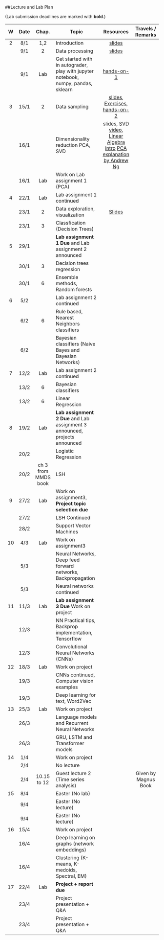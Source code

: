 ##Lecture and Lab Plan

(Lab submission deadlines are marked with **bold**.)

| W    |  Date     | Chap.     | Topic                                            | Resources | Travels / Remarks     |
|:----:|:---------:|:-----:    |--------------------------------------------------|:-------:|:------------:|
|  2   |  8/1      |   1,2     |  Introduction          |   [slides](https://stavanger.instructure.com/courses/6604/files?preview=645205)      |              |
|      |  9/1      |   2        | Data processing       |   [slides](https://stavanger.instructure.com/courses/6604/files?preview=646042)    |              |
|      |  9/1      |   Lab       | Get started with in autograder, play with jupyter notebook, numpy, pandas, sklearn       |       [hands-on-1](https://github.com/uis-dat550-spring20/course-info/tree/master/hands-on/hands-on-1) |              |
|  3   |  15/1     |   2       | Data sampling |   [slides](https://stavanger.instructure.com/courses/6604/files?preview=646042),   [Exercises](https://stavanger.instructure.com/courses/6604/files/649916?module_item_id=77824), [hands-on-2](https://github.com/uis-dat550-spring20/course-info/tree/master/hands-on/hands-on-2) |             |
|      |  16/1     |          |  Dimensionality reduction PCA, SVD   |  [slides](https://stavanger.instructure.com/courses/6604/files/650574?module_item_id=77979), [SVD video](https://www.youtube.com/watch?v=P5mlg91as1c), [Linear Algebra intro](https://www.deeplearningbook.org/slides/02_linear_algebra.pdf) [PCA explanation by Andrew Ng](https://www.youtube.com/watch?v=rng04VJxUt4)      |            |
|      |  16/1     |    Lab      |  Work on Lab assignment 1 (PCA)  |         |            |
|  4   |  22/1     |    Lab       |   Lab assignment 1 continued                     |       |              |
|      |  23/1     |    2        |  Data exploration, visualization                                  |  [Slides](https://stavanger.instructure.com/courses/6604/files/655308?module_item_id=79090)     |              |
|      |  23/1     |    3       |     Classfication (Decision Trees) |         |              |
|  5   |  29/1     |          |  **Lab assignment 1 Due** and Lab assignment 2 announced                     |       |              |
|      |  30/1     |    3       |   Decision trees regression                                  |       |              |
|      |  30/1     |    6       |  Ensemble methods, Random forests   |         |              |
|  6   |  5/2    |          |  Lab assignment 2 continued                     |       |              |
|      |  6/2      |     6       |   Rule based, Nearest Neighbors classifiers                                     |       |              |
|      |  6/2      |         |    Bayesian classifiers  (Naive Bayes and Bayesian Networks)   |         |              |
|  7   |  12/2      |  Lab       |  Lab assignment 2 continued                     |     |              |
|      |  13/2     |  6         |   Bayesian classifiers                                    |       |              |
|      |  13/2     |   6        |    Linear Regression  |         |              |
|  8   |  19/2     |     Lab  | **Lab assignment 2 Due**  and Lab assignment 3 announced, projects announced                      |       |              |
|     |  20/2     |         |   Logistic Regression                                 |       |              |
|      |  20/2     |  ch 3 from MMDS book         |    LSH      |     |              |
|  9   |  27/2     |     Lab       | Work on assignment3, **Project topic selection due**                                 |       |              |
|      |  27/2     |             |  LSH Continued       |        |              |
|      |  28/2     |      |  Support Vector Machines                         |      |              |
|  10  |  4/3      |      Lab       |   Work on assignment3                                    |       |              |
|      |  5/3      |         |   Neural Networks, Deep feed forward networks, Backpropagation       |        |              |
|      |  5/3      |        |   Neural networks continued                   |      |              |
|  11  |  11/3     |       Lab       |   **Lab assignment 3 Due**  Work on project                                       |       |              |
|      |  12/3     |           |     NN Practical tips, Backprop implementation, Tensorflow    |         |              |
|      |  12/3     |     |  Convolutional Neural Networks (CNNs)                   |       |              |
|  12  |  18/3     |     Lab       |       Work on project                                        |       |              |
|      |  19/3     |           |    CNNs continued, Computer vision examples     |        |              |
|      |  19/3     |    | Deep learning for text, Word2Vec             |      |              |
|  13  |  25/3     |       Lab      |  Work on project                                      |       |              |
|      |  26/3     |       |   Language models and Recurrent Neural Networks       |     |              |
|      |  26/3     |      | GRU, LSTM and Transformer models                    |    |              |
|  14  |  1/4      |           |    Work on project                    |       |                 |
|      |  2/4      |           |   No lecture                             |       |         |
|      |  2/4      |  10.15 to 12         |   Guest lecture 2 (Time series analysis) ||     Given by  Magnus Book            |
|  15  |  8/4      |           |   Easter (No lab)                                    |       |              |
|      |  9/4     |           |    Easter (No lecture) |        |              |
|      |  9/4     |           |     Easter (No lecture)                     |     |              |
|  16  |  15/4     |           |     Work on project                               |       |              |
|      |  16/4     |           |  Deep learning on graphs (network embeddings)  |         |              |
|      |  16/4     |           |    Clustering (K-means, K-medoids, Spectral, EM)                    |       |              |
|  17  |  22/4     |      Lab        |  **Project + report due**                                         |       |              |
|      |  23/4     |         |   Project presentation + Q&A       |         |              |
|      |  23/4     |    |  Project presentation + Q&A                   |       |              |
